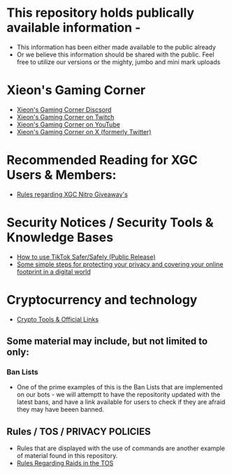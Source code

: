 # This repository holds publically available information -
* This information has been either made available to the public already 
* Or we believe this information should be shared with the public. Feel free to utilize our versions or the mighty, jumbo and mini mark uploads
  
# Xieon's Gaming Corner 
* [Xieon's Gaming Corner Discsord](http://discord.gg/xieon)
* [Xieon's Gaming Corner on Twitch](http://twitch.xieon.co)
* [Xieon's Gaming Corner on YouTube](http://yt.xieon.co)
* [Xieon's Gaming Corner on X (formerly Twitter)](https://twitter.com/XieonGaming)

# Recommended Reading for XGC Users & Members: 
* [Rules regarding XGC Nitro Giveaway's](https://github.com/Xieons-Gaming-Corner/public/blob/main/Community%20Rules/NitroGiveawayRules.md)

# Security Notices / Security Tools & Knowledge Bases 
* [How to use TikTok Safer/Safely (Public Release)](https://github.com/Xieons-Gaming-Corner/public/blob/main/tiktok/readme.md)
* [Some simple steps for protecting your privacy and covering your online footprint in a digital world](https://github.com/Xieons-Gaming-Corner/public/blob/main/safety_tools/internet_security.md) 
# Cryptocurrency and technology 
* [Crypto Tools & Official Links](https://github.com/Xieons-Gaming-Corner/public/blob/main/cryptotools.md)

## Some material may include, but not limited to only: 
### Ban Lists   
- One of the prime examples of this is the Ban Lists that are implemented on our bots - we will attemptt to have the repositority updated with the latest bans, and have a link available for users to check if they are afraid they may have beeen banned. 

## Rules / TOS / PRIVACY POLICIES
- Rules that are displayed with the use of commands are another example of material found in this repository. 
- [Rules Regarding Raids in the TOS](https://github.com/Xieons-Gaming-Corner/TOS/blob/main/README.md)
